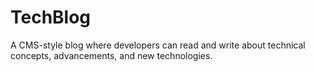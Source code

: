 # TechBlog
A CMS-style blog where developers can read and write about technical concepts, advancements, and new technologies. 
